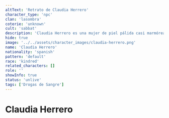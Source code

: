 ```yaml
---
altText: 'Retrato de Claudia Herrero'
character_type: 'npc'
clan: 'lasombra'
coterie: 'unknown'
cult: 'sabbat'
description: 'Claudia Herrero es una mujer de piel pálida casi marmórea con ojos completamente negros que parecen pozos infinitos su cabello largo y ondulado de color negro azabache cae sobre sus hombros enmarcando un rostro de rasgos afilados y pómulos marcados su figura es esbelta y estilizada, viste ropa oscura oscura y accesorios como anillos y un collar de perlas su maquillaje resalta aún más sus facciones con labios pintados de un rojo oscuro y un sutil contorno que acentúa la sombra de su mirada.'
hide: true
image: '../../assets/character_images/claudia-herrero.png'
name: 'Claudia Herrero'
nationality: 'spanish'
pattern: 'default'
race: 'kindred'
related_characters: []
role: ''
showInfo: true
status: 'unlive'
tags: ['Drogas de Sangre']
---
```


# Claudia Herrero
